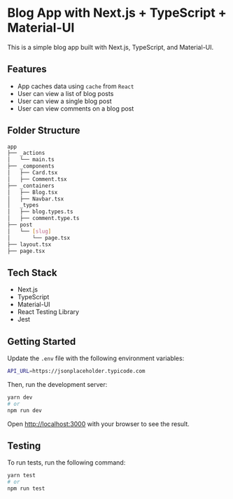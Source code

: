 # Blog App with Next.js + TypeScript + Material-UI

This is a simple blog app built with Next.js, TypeScript, and Material-UI.

## Features

- App caches data using `cache` from `React`
- User can view a list of blog posts
- User can view a single blog post
- User can view comments on a blog post

## Folder Structure

```bash
app
├── _actions
│   └── main.ts
├── _components
│   ├── Card.tsx
│   ├── Comment.tsx
├── _containers
│   ├── Blog.tsx
│   ├── Navbar.tsx
│   _types
│   ├── blog.types.ts
│   ├── comment.type.ts
├── post
│   └── [slug]
│       └── page.tsx
├── layout.tsx
├── page.tsx

```

## Tech Stack

- Next.js
- TypeScript
- Material-UI
- React Testing Library
- Jest

## Getting Started

Update the `.env` file with the following environment variables:

```bash
API_URL=https://jsonplaceholder.typicode.com
```

Then, run the development server:

```bash
yarn dev
# or
npm run dev
```

Open [http://localhost:3000](http://localhost:3000) with your browser to see the result.

## Testing

To run tests, run the following command:

```bash
yarn test
# or
npm run test
```
